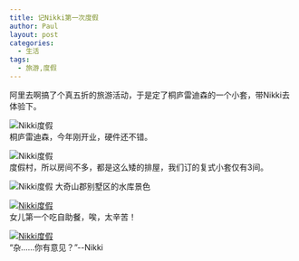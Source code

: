 ```yaml
---
title: 记Nikki第一次度假
author: Paul
layout: post
categories:
  - 生活
tags:
  - 旅游,度假
---  
```


阿里去啊搞了个真五折的旅游活动，于是定了桐庐雷迪森的一个小套，带Nikki去体验下。

![Nikki度假](http://img7.chztv.com/2015-0709/landison1.jpg)   
桐庐雷迪森，今年刚开业，硬件还不错。

![Nikki度假](http://img7.chztv.com/2015-0709/landison2.jpg)   
度假村，所以房间不多，都是这么矮的排屋，我们订的复式小套仅有3间。

![Nikki度假](http://img7.chztv.com/2015-0709/landison3.jpg)
大奇山郡别墅区的水库景色

[![Nikki度假](http://img7.chztv.com/2015-0709/landison4.jpg!400px)](http://img7.chztv.com/2015-0709/landison4.jpg)   
女儿第一个吃自助餐，唉，太辛苦！

[![Nikki度假](http://img7.chztv.com/2015-0709/landison5.jpg!400px)](http://img7.chztv.com/2015-0709/landison5.jpg)   
“杂……你有意见？”--Nikki